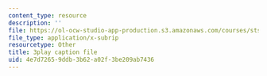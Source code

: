 ```yaml
---
content_type: resource
description: ''
file: https://ol-ocw-studio-app-production.s3.amazonaws.com/courses/sts-081-innovation-systems-for-science-technology-energy-manufacturing-and-health-spring-2017/4e7d72659ddb3b62a02f3be209ab7436_QcXr9NShqnw.srt
file_type: application/x-subrip
resourcetype: Other
title: 3play caption file
uid: 4e7d7265-9ddb-3b62-a02f-3be209ab7436
---
```

